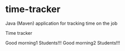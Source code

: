 # time-tracker
Java (Maven) application for tracking time on the job

Time tracker

Good morning1 Students!!!
Good morning2 Students!!!
